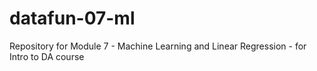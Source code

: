 # datafun-07-ml
Repository for Module 7 - Machine Learning and Linear Regression - for Intro to DA course
